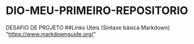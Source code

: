 # DIO-MEU-PRIMEIRO-REPOSITORIO
DESAFIO DE PROJETO
##Links Uteis
(Sintaxe básica Markdown)
"https://www.markdownguide.org/"
